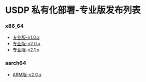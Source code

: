 # USDP 私有化部署-专业版发布列表



### x86_64

* [专业版-v1.0.x](usdpdc/1.0.x/plan&create/install)
* [专业版-v2.0.x](usdpdc/2.0.x/plan&create/install)
* [专业版-v2.1.x](usdpdc/2.1.x/plan&create/install_v2)



### aarch64

* [ARM版-v2.0.x](usdpdc/arm_2.0.x/plan&create/install)

